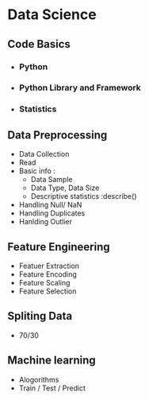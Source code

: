 # Data Science

## Code Basics
- ### Python

- ### Python Library and Framework

- ### Statistics


## Data Preprocessing
- Data Collection 
- Read
- Basic info :
    - Data Sample
    - Data Type, Data Size
    - Descriptive statistics :describe()
- Handling Null/ NaN
- Handling Duplicates
- Hanlding Outlier

## Feature Engineering
- Featuer Extraction
- Feature Encoding
- Feature Scaling
- Feature Selection 

## Spliting Data 
- 70/30

## Machine learning
- Alogorithms 
- Train / Test / Predict 

